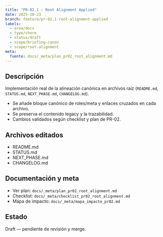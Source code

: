 ```yaml
---
title: "PR-02.1 — Root Alignment Applied"
date: 2025-10-23
branch: feature/pr-02.1-root-alignment-applied
labels:
  - area/docs
  - type/chore
  - status/draft
  - scope/briefing-canon
  - scope/root-alignment
meta:
  fuente: docs/_meta/plan_pr02_root_alignment.md
---
```


## Descripción

Implementación real de la alineación canónica en archivos raíz (`README.md`, `STATUS.md`, `NEXT_PHASE.md`, `CHANGELOG.md`).

- Se añade bloque canónico de roles/meta y enlaces cruzados en cada archivo.
- Se preserva el contenido legacy y la trazabilidad.
- Cambios validados según checklist y plan de PR-02.

## Archivos editados
- README.md
- STATUS.md
- NEXT_PHASE.md
- CHANGELOG.md

## Documentación y meta
- Ver plan: `docs/_meta/plan_pr02_root_alignment.md`
- Checklist: `docs/_meta/checklist_pr02_root_alignment.md`
- Mapa de impacto: `docs/_meta/mapa_impacto_pr02.md`

## Estado
Draft — pendiente de revisión y merge.
